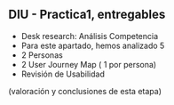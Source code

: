 ## DIU - Practica1, entregables




- Desk research: Análisis Competencia 
- Para este apartado, hemos analizado 5
- 2 Personas 
- 2 User Journey Map  ( 1 por persona)
- Revisión de Usabilidad 


(valoración y conclusiones de esta etapa)
